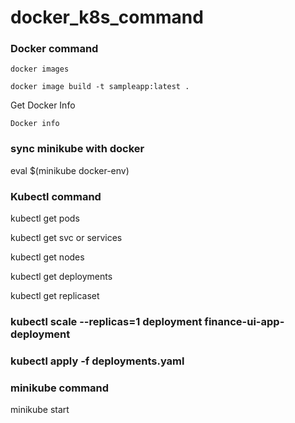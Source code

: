 # docker_k8s_command

### Docker command

```docker images```

```docker image build -t sampleapp:latest .```

Get Docker Info 

 ```Docker info```

### sync minikube with docker

   eval $(minikube docker-env)

 ### Kubectl command

 kubectl get pods

 kubectl get svc or services

 kubectl get nodes

 kubectl get deployments

 kubectl get replicaset

### kubectl scale --replicas=1 deployment finance-ui-app-deployment
### kubectl apply -f deployments.yaml

 ### minikube command

 minikube start

   
